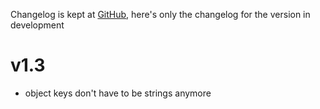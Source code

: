 Changelog is kept at [GitHub](https://github.com/Dronehub/minijson/releases),
here's only the changelog for the version in development

# v1.3

* object keys don't have to be strings anymore

